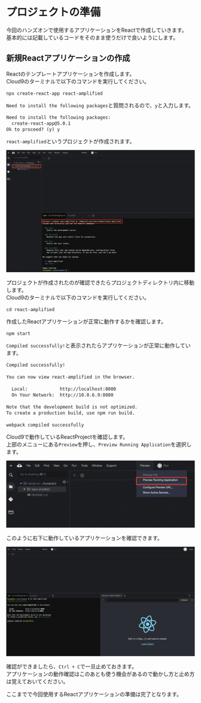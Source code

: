 # プロジェクトの準備
今回のハンズオンで使用するアプリケーションをReactで作成していきます。  
基本的には記載しているコードをそのまま使うだけで良いようにします。  

## 新規Reactアプリケーションの作成
Reactのテンプレートアプリケーションを作成します。  
Cloud9のターミナルで以下のコマンドを実行してください。 

```
npx create-react-app react-amplified
```

`Need to install the following packages`と質問されるので、`y`と入力します。  
```
Need to install the following packages:
  create-react-app@5.0.1
Ok to proceed? (y) y
```

`react-amplified`というプロジェクトが作成されます。  

![handson_1](./img/handson_1.png)

プロジェクトが作成されたのが確認できたらプロジェクトディレクトリ内に移動します。  
Cloud9のターミナルで以下のコマンドを実行してください。 
```
cd react-amplified
```

作成したReactアプリケーションが正常に動作するかを確認します。  
```
npm start
```

`Compiled successfully!`と表示されたらアプリケーションが正常に動作しています。  
```
Compiled successfully!

You can now view react-amplified in the browser.

  Local:            http://localhost:8080
  On Your Network:  http://10.0.6.9:8080

Note that the development build is not optimized.
To create a production build, use npm run build.

webpack compiled successfully
```

Cloud9で動作しているReactProjectを確認します。  
上部のメニューにある`Preview`を押し、`Preview Running Application`を選択します。  

![handson_2](./img/handson_2.png)

このように右下に動作しているアプリケーションを確認できます。  

![handson_3](./img/handson_3.png)

確認ができましたら、`Ctrl + C`で一旦止めておきます。  
アプリケーションの動作確認はこのあとも使う機会があるので動かし方と止め方は覚えておいてください。  

ここまでで今回使用するReactアプリケーションの準備は完了となります。  